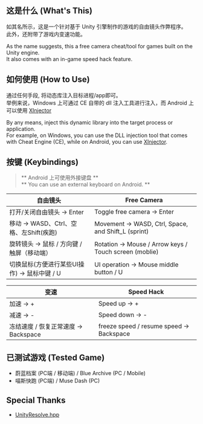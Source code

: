 ## 这是什么 (What's This)
如其名所示，这是一个针对基于 Unity 引擎制作的游戏的自由镜头作弊程序。\
此外，还附带了游戏内变速功能。

As the name suggests, this a free camera cheat/tool for games built on the Unity engine. \
It also comes with an in-game speed hack feature.

## 如何使用 (How to Use)
通过任何手段, 将动态库注入目标进程/app即可。\
举例来说，Windows 上可通过 CE 自带的 dll 注入工具进行注入，而 Android 上可以使用 [XInjector](https://github.com/WindySha/XInjector) 

By any means, inject this dynamic library into the target process or application. \
For example, on Windows, you can use the DLL injection tool that comes with Cheat Engine (CE), while on Android, you can use [XInjector](https://github.com/WindySha/XInjector).

## 按键 (Keybindings)
> ** Android 上可使用外接键盘 ** \
> ** You can use an external keyboard on Android. **

|自由镜头|Free Camera|
| - | - |
|打开/关闭自由镜头 -> Enter|Toggle free camera -> Enter|
|移动 -> WASD、Ctrl、空格、左Shift(疾跑)|Movement -> WASD, Ctrl, Space, and Shift_L (sprint)|
|旋转镜头 -> 鼠标 / 方向键 / 触屏（移动端）|Rotation -> Mouse / Arrow keys / Touch screen (moblie)|
|切换鼠标(方便进行某些UI操作) -> 鼠标中键 / U|UI operation -> Mouse middle button / U|

|变速|Speed Hack|
| - | - |
|加速 -> +|Speed up -> +|
|减速 -> -|Speed down -> -|
|冻结速度 / 恢复正常速度 -> Backspace|freeze speed / resume speed -> Backspace|

## 已测试游戏 (Tested Game)
- 蔚蓝档案 (PC端 / 移动端) / Blue Archive (PC / Mobile)
- 喵斯快跑 (PC端) / Muse Dash (PC)

## Special Thanks
- [UnityResolve.hpp](https://github.com/issuimo/UnityResolve.hpp)
